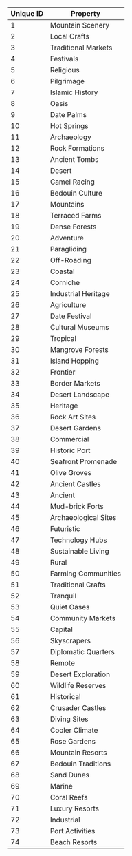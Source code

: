 | Unique ID | Property          |
|-----------|-------------------|
| 1         | Mountain Scenery  |
| 2         | Local Crafts      |
| 3         | Traditional Markets |
| 4         | Festivals         |
| 5         | Religious         |
| 6         | Pilgrimage        |
| 7         | Islamic History   |
| 8         | Oasis             |
| 9         | Date Palms        |
| 10        | Hot Springs       |
| 11        | Archaeology       |
| 12        | Rock Formations   |
| 13        | Ancient Tombs     |
| 14        | Desert            |
| 15        | Camel Racing      |
| 16        | Bedouin Culture   |
| 17        | Mountains         |
| 18        | Terraced Farms    |
| 19        | Dense Forests     |
| 20        | Adventure         |
| 21        | Paragliding       |
| 22        | Off-Roading       |
| 23        | Coastal           |
| 24        | Corniche          |
| 25        | Industrial Heritage |
| 26        | Agriculture       |
| 27        | Date Festival     |
| 28        | Cultural Museums  |
| 29        | Tropical          |
| 30        | Mangrove Forests  |
| 31        | Island Hopping    |
| 32        | Frontier          |
| 33        | Border Markets    |
| 34        | Desert Landscape  |
| 35        | Heritage          |
| 36        | Rock Art Sites    |
| 37        | Desert Gardens    |
| 38        | Commercial        |
| 39        | Historic Port     |
| 40        | Seafront Promenade |
| 41        | Olive Groves      |
| 42        | Ancient Castles   |
| 43        | Ancient           |
| 44        | Mud-brick Forts   |
| 45        | Archaeological Sites |
| 46        | Futuristic        |
| 47        | Technology Hubs   |
| 48        | Sustainable Living |
| 49        | Rural             |
| 50        | Farming Communities |
| 51        | Traditional Crafts |
| 52        | Tranquil          |
| 53        | Quiet Oases       |
| 54        | Community Markets |
| 55        | Capital           |
| 56        | Skyscrapers       |
| 57        | Diplomatic Quarters |
| 58        | Remote            |
| 59        | Desert Exploration |
| 60        | Wildlife Reserves |
| 61        | Historical        |
| 62        | Crusader Castles  |
| 63        | Diving Sites      |
| 64        | Cooler Climate    |
| 65        | Rose Gardens      |
| 66        | Mountain Resorts  |
| 67        | Bedouin Traditions |
| 68        | Sand Dunes        |
| 69        | Marine            |
| 70        | Coral Reefs       |
| 71        | Luxury Resorts    |
| 72        | Industrial        |
| 73        | Port Activities   |
| 74        | Beach Resorts     |
